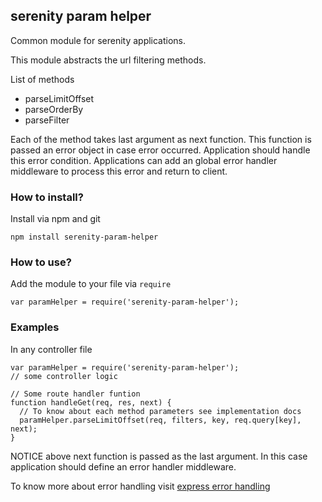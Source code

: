 serenity param helper
---

Common module for serenity applications.

This module abstracts the url filtering methods.

List of methods

- parseLimitOffset
- parseOrderBy
- parseFilter

Each of the method takes last argument as next function. This function is passed an error object in case error occurred. Application should handle this error condition.
Applications can add an global error handler middleware to process this error and return to client.

### How to install?

Install via npm and git

```
npm install serenity-param-helper
```

### How to use?

Add the module to your file via ```require```

```
var paramHelper = require('serenity-param-helper');
```

### Examples

In any controller file

```
var paramHelper = require('serenity-param-helper');
// some controller logic

// Some route handler funtion
function handleGet(req, res, next) {
  // To know about each method parameters see implementation docs
  paramHelper.parseLimitOffset(req, filters, key, req.query[key], next);  
}
```

NOTICE above next function is passed as the last argument. In this case application should define an error handler middleware.

To know more about error handling visit [express error handling](http://expressjs.com/guide/error-handling.html)
